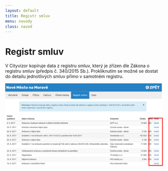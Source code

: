 ```yaml
---
layout: default
title: Registr smluv
menu: navody
class: navod
---
```


# Registr smluv

V Cityvizor kopíruje data z registru smluv, který je zřízen dle Zákona o registru smluv (předpis č. 340/2015 Sb.). Prokliknutím se možné se dostat do detailu jednotlivých smluv přímo v samotném registru.

![Registr-smluv_1](Registr-smluv_1.png)
